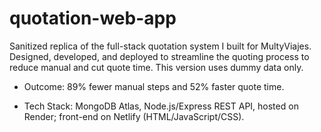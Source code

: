 # quotation-web-app

Sanitized replica of the full-stack quotation system I built for MultyViajes. Designed, developed, and deployed to streamline the quoting process to reduce manual and cut quote time. This version uses dummy data only.

* Outcome: 89% fewer manual steps and 52% faster quote time.

* Tech Stack: MongoDB Atlas, Node.js/Express REST API, hosted on Render; front-end on Netlify (HTML/JavaScript/CSS).

